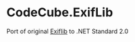 # CodeCube.ExifLib
Port of original [Exiflib](https://www.codeproject.com/Articles/36342/ExifLib-A-Fast-Exif-Data-Extractor-for-NET) to .NET Standard 2.0
